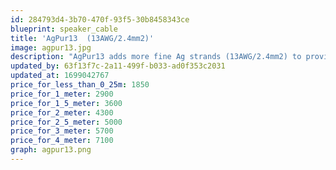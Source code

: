 ```yaml
---
id: 284793d4-3b70-470f-93f5-30b8458343ce
blueprint: speaker_cable
title: 'AgPur13  (13AWG/2.4mm2)'
image: agpur13.jpg
description: "AgPur13 adds more fine Ag strands (13AWG/2.4mm2) to provide exquisite top octave air and clarity for high sensitivity speakers at even long runs, as well average loads at short-to-moderate lengths. It's perfect for highest res jumpers for all loads too, or close-sitting monoblocks."
updated_by: 63f13f7c-2a11-499f-b033-ad0f353c2031
updated_at: 1699042767
price_for_less_than_0_25m: 1850
price_for_1_meter: 2900
price_for_1_5_meter: 3600
price_for_2_meter: 4300
price_for_2_5_meter: 5000
price_for_3_meter: 5700
price_for_4_meter: 7100
graph: agpur13.png
---
```

